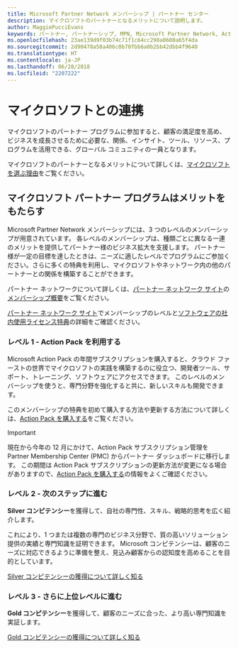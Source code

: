 ```yaml
---
title: Microsoft Partner Network メンバーシップ | パートナー センター
description: マイクロソフトのパートナーとなるメリットについて説明します。
author: MaggiePucciEvans
keywords: パートナー, パートナーシップ, MPN, Microsoft Partner Network, Action Pack, MAPS, Action Pack のサブスクリプション, 特典, MPN 特典, メンバーシップ, Silver コンピテンシー, Gold コンピテンシー
ms.openlocfilehash: 23ae139d9f03b74c71f1c64cc298a0600a65f4da
ms.sourcegitcommit: 2d90478a58a406c0b70fbb6a0b2bb42dbb4f9640
ms.translationtype: HT
ms.contentlocale: ja-JP
ms.lasthandoff: 06/28/2018
ms.locfileid: "2207222"
---
```

# <a name="partner-with-microsoft"></a>マイクロソフトとの連携

マイクロソフトのパートナー プログラムに参加すると、顧客の満足度を高め、ビジネスを成長させるために必要な、関係、インサイト、ツール、リソース、プログラムを活用できる、グローバル コミュニティの一員となります。 

マイクロソフトのパートナーとなるメリットについて詳しくは、[マイクロソフトを選ぶ理由](https://partner.microsoft.com/business-opportunities/why-microsoft)をご覧ください。 


## <a name="the-microsoft-partner-program-works-for-you"></a>マイクロソフト パートナー プログラムはメリットをもたらす

Microsoft Partner Network メンバーシップには、3 つのレベルのメンバーシップが用意されています。 各レベルのメンバーシップは、種類ごとに異なる一連のメリットを提供してパートナー様のビジネス拡大を支援します。 パートナー様が一定の目標を達したときは、ニーズに適したレベルでプログラムにご参加ください。さらに多くの特典を利用し、マイクロソフトやネットワーク内の他のパートナーとの関係を構築することができます。 

パートナー ネットワークについて詳しくは、[パートナー ネットワーク サイト](https://partner.microsoft.com)の[メンバーシップ概要](https://partner.microsoft.com/membership)をご覧ください。 

[パートナー ネットワーク サイト](https://partner.microsoft.com)でメンバーシップのレベルと[ソフトウェアの社内使用ライセンス特典](https://partner.microsoft.com/membership/internal-use-software)の詳細をご確認ください。 

### <a name="level-1---get-started-with-the-action-pack"></a>レベル 1 - Action Pack を利用する 

Microsoft Action Pack の年間サブスクリプションを購入すると、クラウド ファーストの世界でマイクロソフトの実践を構築するのに役立つ、開発者ツール、サポート、トレーニング、ソフトウェアにアクセスできます。 このレベルのメンバーシップを使うと、専門分野を強化すると共に、新しいスキルも開発できます。

このメンバーシップの特典を初めて購入する方法や更新する方法について詳しくは、[Action Pack を購入する](mpn-get-action-pack.md)をご覧ください。  

>[!IMPORTANT]
>現在から今年の 12 月にかけて、Action Pack サブスクリプション管理を Partner Membership Center (PMC) からパートナー ダッシュボードに移行します。 この期間は Action Pack サブスクリプションの更新方法が変更になる場合がありますので、[Action Pack を購入する](mpn-get-action-pack.md)の情報をよくご確認ください。  


### <a name="level-2---take-the-next-step"></a>レベル 2 - 次のステップに進む

**Silver コンピテンシー**を獲得して、自社の専門性、スキル、戦略的思考を広く紹介します。 
    
これにより、1 つまたは複数の専門のビジネス分野で、質の高いソリューション提供の実績と専門知識を証明できます。 Microsoft コンピテンシーは、顧客のニーズに対応できるように準備を整え、見込み顧客からの認知度を高めることを目的としています。 

[Silver コンピテンシーの獲得について詳しく知る](https://partner.microsoft.com/membership/competencies)


### <a name="level-3---join-the-elite-tier"></a>レベル 3 - さらに上位レベルに進む

**Gold コンピテンシー**を獲得して、顧客のニーズに合った、より高い専門知識を実証します。 

[Gold コンピテンシーの獲得について詳しく知る](https://partner.microsoft.com/membership/competencies)

